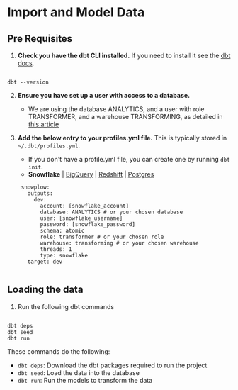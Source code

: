 <script>
  import Code from '$lib/Code.svelte';
  import Footer from '$lib/Footer.svelte';
</script>

# Import and Model Data

## Pre Requisites
1.  **Check you have the dbt CLI installed.** If you need to install it see the [dbt docs](https://docs.getdbt.com/docs/get-started/installation).
<Code language=bash>
dbt --version
</Code>

2. **Ensure you have set up a user with access to a database.**
    - We are using the database ANALYTICS, and a user with role TRANSFORMER, and a warehouse TRANSFORMING, as detailed in [this article](https://discourse.getdbt.com/t/setting-up-snowflake-the-exact-grant-statements-we-run/439)


2. **Add the below entry to your profiles.yml file.** This is typically stored in `~/.dbt/profiles.yml`. 
    - If you don't have a profile.yml file, you can create one by running `dbt init`.
    - **Snowflake** | [BigQuery]() | [Redshift]() | [Postgres]()
    <Code language=yaml>
    snowplow:
      outputs:
        dev:
          account: [snowflake_account]
          database: ANALYTICS # or your chosen database
          user: [snowflake_username]
          password: [snowflake_password]
          schema: atomic
          role: transformer # or your chosen role
          warehouse: transforming # or your chosen warehouse
          threads: 1
          type: snowflake
      target: dev
    </Code>

## Loading the data

1. Run the following dbt commands
<Code language=bash>
dbt deps
dbt seed
dbt run
</Code>

These commands do the following:
- `dbt deps`: Download the dbt packages required to run the project
- `dbt seed`: Load the data into the database
- `dbt run`: Run the models to transform the data

<Footer prev="/" next="/2._explore_data"/>